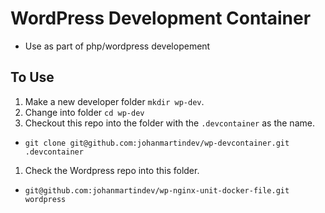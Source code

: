 # WordPress Development Container
* Use as part of php/wordpress developement
## To Use
1. Make a new developer folder `mkdir wp-dev`.
  1. Change into folder `cd wp-dev`
  1. Checkout this repo into the folder with the `.devcontainer` as the name.
  * `git clone git@github.com:johanmartindev/wp-devcontainer.git .devcontainer`
  1. Check the Wordpress repo into this folder.
  * `git@github.com:johanmartindev/wp-nginx-unit-docker-file.git wordpress`

